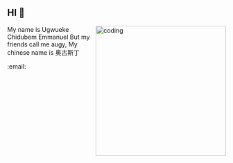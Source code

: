 <h2 align="left"> HI 👋</h2>
<img style="float: right;" alt="coding" width="300" src="http://www.thepluspaper.com/wp-content/uploads/2016/03/3.gif>
<h5 align="right"><p> My name is Ugwueke Chidubem Emmanuel But my friends call me augy, My chinese name is 奥古斯丁</p><p>:email: <a href= "augygarry@hotmail.com">